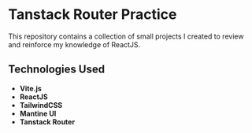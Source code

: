 # Tanstack Router Practice

This repository contains a collection of small projects I created to review and reinforce my knowledge of ReactJS.


## Technologies Used

- **Vite.js**
- **ReactJS**
- **TailwindCSS**
- **Mantine UI**
- **Tanstack Router**

